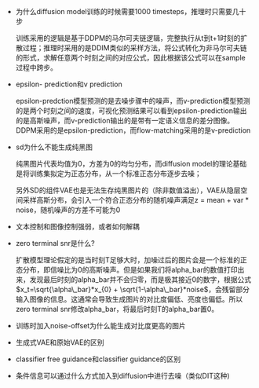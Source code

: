 - 为什么diffusion model训练的时候需要1000 timesteps，推理时只需要几十步
    
    训练采用的逻辑是基于DDPM的马尔可夫链逻辑，完整执行从t到t+1时刻的扩散过程；推理时采用的是DDIM类似的采样方法，将公式转化为非马尔可夫链的形式，求解任意两个时刻之间的对应公式，因此根据该公式可以在sample过程中跨步。
    
- epsilon- prediction和v prediction
    
    epsilon-predction模型预测的是去噪步骤中的噪声，而v-prediction模型预测的是两个时刻之间的速度，可视化预测结果可以看到epsilon-prediction输出的是高斯噪声，而v-prediction输出的是带有一定语义信息的差分图像。DDPM采用的是epsilon-prediction，而flow-matching采用的是v-prediction
    
- sd为什么不能生成纯黑图
    
    纯黑图片代表均值为0，方差为0的均匀分布，而diffusion model的理论基础是将训练集拟定为正态分布，从一个标准正态分布逐步去噪；
    
    另外SD的组件VAE也是无法生存纯黑图片的（除非数值溢出），VAE从隐层空间采样高斯分布，会引入一个符合正态分布的随机噪声满足z = mean + var * noise，随机噪声的方差不可能为0
    
- 文本控制和图像控制强弱，或者如何解耦
- zero terminal snr是什么?
    
    扩散模型理论假定的是当时刻T足够大时，加噪过后的图片会是一个标准的正态分布，即信噪比为0的高斯噪声。但是如果我们将alpha_bar的数值打印出来，发现最后时刻的alpha_bar并不会归零，而是极其接近0的数字，根据公式$x_t=\sqrt{\alpha\_bar}*x_{0} + \sqrt{1-\alpha\_bar}*noise$，会残留部分输入图像的信息。这通常会导致生成图片的对比度偏低、亮度也偏低。所以zero terminal snr修改alpha_bar，将最后时刻T的alpha_bar置0。
    
- 训练时加入noise-offset为什么能生成对比度更高的图片
- 生成式VAE和原始VAE的区别
- classifier free guidance和classifier guidance的区别
- 条件信息可以通过什么方式加入到diffusion中进行去噪（类似DIT这种)